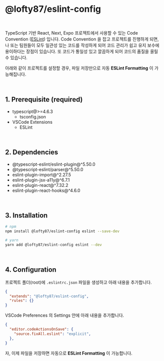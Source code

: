 # @lofty87/eslint-config

<br />

TypeScript 기반 React, Next, Expo 프로젝트에서 사용할 수 있는 Code Convention ([ESLint](https://eslint.org/)) 입니다. Code Convention 을 잡고 프로젝트를 진행하게 되면, 나 또는 팀원들이 모두 일관성 있는 코드를 작성하게 되어 코드 관리가 쉽고 유지 보수에 용이하다는 장점이 있습니다. 또 코드가 통일성 있고 깔끔하게 되어 코드의 품질을 올릴 수 있습니다.

아래와 같이 프로젝트를 설정할 경우, 파일 저장만으로 자동 **ESLint Formatting** 이 가능해집니다.

<br />

## 1. Prerequisite (required)

- typescript@>=4.6.3
  - tsconfig.json
- VSCode Extensions
  - ESLint

<br />

## 2. Dependencies

- @typescript-eslint/eslint-plugin@^5.50.0
- @typescript-eslint/parser@^5.50.0
- eslint-plugin-import@^2.27.5
- eslint-plugin-jsx-a11y@^6.7.1
- eslint-plugin-react@^7.32.2
- eslint-plugin-react-hooks@^4.6.0

<br />

## 3. Installation

```bash
# npm
npm install @lofty87/eslint-config eslint --save-dev

# yarn
yarn add @lofty87/eslint-config eslint --dev
```

<br />

## 4. Configuration

프로젝트 폴더(root)에 `.eslintrc.json` 파일을 생성하고 아래 내용을 추가합니다.

```json
{
  "extends": "@lofty87/eslint-config",
  "rules": {}
}
```

VSCode Preferences 의 Settings 안에 아래 내용을 추가합니다.

```json
{
  "editor.codeActionsOnSave": {
    "source.fixAll.eslint": "explicit",
  },
}
```

자, 이제 파일을 저장하면 자동으로 **ESLint Formatting** 이 가능합니다.
